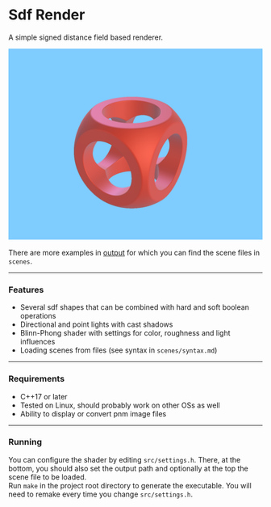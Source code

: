 # Sdf Render
A simple signed distance field based renderer.

![Example Render](/output/example2.png)

There are more examples in [output](output/) for which you can find the scene files in `scenes`.

---

### Features
- Several sdf shapes that can be combined with hard and soft boolean operations
- Directional and point lights with cast shadows
- Blinn-Phong shader with settings for color, roughness and light influences
- Loading scenes from files (see syntax in `scenes/syntax.md`)

---

### Requirements
- C++17 or later
- Tested on Linux, should probably work on other OSs as well
- Ability to display or convert pnm image files

---

### Running
You can configure the shader by editing `src/settings.h`. There, at the bottom, you should also set the output path and optionally at the top the scene file to be loaded.  
Run `make` in the project root directory to generate the executable. You will need to remake every time you change `src/settings.h`.
